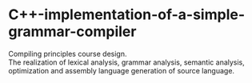 # C++-implementation-of-a-simple-grammar-compiler
Compiling principles course design.   
The realization of lexical analysis, grammar analysis, semantic analysis, optimization and assembly language generation of source language.

